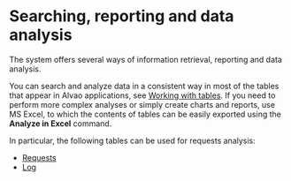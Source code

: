 # Searching, reporting and data analysis
      
The system offers several ways of information retrieval, reporting and data analysis.
     
You can search and analyze data in a consistent way in most of the tables that appear in Alvao applications, see [Working with tables](../alvao-asset-management/working-with-tables). If you need to perform more complex analyses or simply create charts and reports, use MS Excel, to which the contents of tables can be easily exported using the **Analyze in Excel** command.
     
In particular, the following tables can be used for requests analysis:
     
- [Requests](../list-of-windows/alvao-webapp/requests/table-of-requests)
- [Log](../list-of-windows/alvao-webapp/diary)
